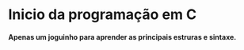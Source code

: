 # Inicio da programação em C

#### Apenas um joguinho para aprender as principais estruras e sintaxe.

